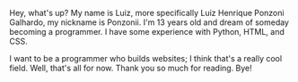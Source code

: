 Hey, what's up? My name is Luiz, more specifically Luiz Henrique Ponzoni Galhardo, my nickname is Ponzonii. I'm 13 years old and dream of someday becoming a programmer. I have some experience with Python, HTML, and CSS.

I want to be a programmer who builds websites; I think that's a really cool field. Well, that's all for now. Thank you so much for reading. Bye!
